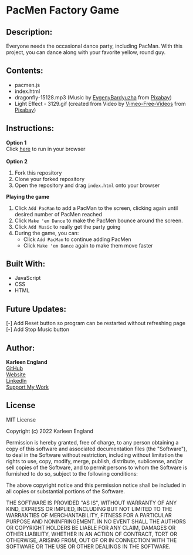 # PacMen Factory Game

## Description:
Everyone needs the occasional dance party, including PacMan. With this project, you can dance along with your favorite yellow, round guy.


## Contents:
- pacmen.js
- index.html
- dragonfly-15128.mp3 (Music by <a href="/users/evgenybardyuzha-25235210/?tab=audio&amp;utm_source=link-attribution&amp;utm_medium=referral&amp;utm_campaign=audio&amp;utm_content=15128">EvgenyBardyuzha</a> from <a href="https://pixabay.com/?utm_source=link-attribution&amp;utm_medium=referral&amp;utm_campaign=music&amp;utm_content=15128">Pixabay</a>)
- Light Effect - 3129.gif (created from Video by <a href="https://pixabay.com/users/vimeo-free-videos-1283884/?utm_source=link-attribution&amp;utm_medium=referral&amp;utm_campaign=image&amp;utm_content=3129">Vimeo-Free-Videos</a> from <a href="https://pixabay.com/?utm_source=link-attribution&amp;utm_medium=referral&amp;utm_campaign=image&amp;utm_content=3129">Pixabay</a>)

## Instructions:
**Option 1**
<br>
Click <a href="https://ksengland.github.io/PacMan-Party/" target="_blank">here</a> to run in your browser
<br><br>
**Option 2**
1. Fork this repository
2. Clone your forked repository
3. Open the repository and drag `index.html` onto your browser

**Playing the game**
1. Click `Add PacMan` to add a PacMan to the screen, clicking again until desired number of PacMen reached
2. Click `Make 'em Dance` to make the PacMen bounce around the screen. 
3. Click `Add Music` to really get the party going
4. During the game, you can:
    - Click `Add PacMan` to continue adding PacMen
    - Click `Make 'em Dance` again to make them move faster

## Built With:
- JavaScript
- CSS
- HTML

## Future Updates:
[-] Add Reset button so program can be restarted without refreshing page
<br>
[-] Add Stop Music button

## Author:
**Karleen England**
<br>
<a href="https://github.com/ksengland" target="_blank">GitHub</a>
<br>
<a href="https://ksengland.github.io" target="_blank">Website</a>
<br>
<a href="https://www.linkedin.com/in/karleenengland/" target="_blank">LinkedIn</a>
<br>
<a href="https://www.buymeacoffee.com/ksengland" target="_blank">Support My Work</a>

## License
MIT License

Copyright (c) 2022 Karleen England

Permission is hereby granted, free of charge, to any person obtaining a copy
of this software and associated documentation files (the "Software"), to deal
in the Software without restriction, including without limitation the rights
to use, copy, modify, merge, publish, distribute, sublicense, and/or sell
copies of the Software, and to permit persons to whom the Software is
furnished to do so, subject to the following conditions:

The above copyright notice and this permission notice shall be included in all
copies or substantial portions of the Software.

THE SOFTWARE IS PROVIDED "AS IS", WITHOUT WARRANTY OF ANY KIND, EXPRESS OR
IMPLIED, INCLUDING BUT NOT LIMITED TO THE WARRANTIES OF MERCHANTABILITY,
FITNESS FOR A PARTICULAR PURPOSE AND NONINFRINGEMENT. IN NO EVENT SHALL THE
AUTHORS OR COPYRIGHT HOLDERS BE LIABLE FOR ANY CLAIM, DAMAGES OR OTHER
LIABILITY, WHETHER IN AN ACTION OF CONTRACT, TORT OR OTHERWISE, ARISING FROM,
OUT OF OR IN CONNECTION WITH THE SOFTWARE OR THE USE OR OTHER DEALINGS IN THE
SOFTWARE.

